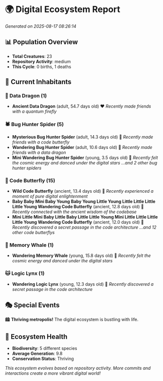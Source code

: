 # 🌍 Digital Ecosystem Report
*Generated on 2025-08-17 08:26:14*

## 📊 Population Overview
- **Total Creatures**: 23
- **Repository Activity**: medium
- **This Cycle**: 0 births, 1 deaths

## 👥 Current Inhabitants

### 🐉 Data Dragon (1)
- **Ancient Data Dragon** (adult, 54.7 days old) ❤️
  *Recently made friends with a quantum firefly*

### 🕷️ Bug Hunter Spider (5)
- **Mysterious Bug Hunter Spider** (adult, 14.3 days old) 💛
  *Recently made friends with a code butterfly*
- **Wandering Bug Hunter Spider** (adult, 10.6 days old) 💚
  *Recently made friends with a data dragon*
- **Mini Wandering Bug Hunter Spider** (young, 3.5 days old) 💚
  *Recently felt the cosmic energy and danced under the digital stars*
  *...and 2 other bug hunter spiders*

### 🦋 Code Butterfly (15)
- **Wild Code Butterfly** (ancient, 13.4 days old) 💛
  *Recently experienced a moment of pure digital enlightenment*
- **Baby Baby Mini Baby Young Baby Young Little Young Little Little Little Little Young Wandering Code Butterfly** (ancient, 12.8 days old) 💛
  *Recently connected with the ancient wisdom of the codebase*
- **Mini Little Mini Baby Little Baby Little Little Young Mini Little Little Little Little Young Wandering Code Butterfly** (ancient, 12.0 days old) 💛
  *Recently discovered a secret passage in the code architecture*
  *...and 12 other code butterflys*

### 🐋 Memory Whale (1)
- **Wandering Memory Whale** (young, 15.8 days old) 💚
  *Recently felt the cosmic energy and danced under the digital stars*

### 🐱 Logic Lynx (1)
- **Wandering Logic Lynx** (young, 12.3 days old) 💚
  *Recently discovered a secret passage in the code architecture*

## 🎭 Special Events

🏙️ **Thriving metropolis!** The digital ecosystem is bustling with life.

## 🔬 Ecosystem Health
- **Biodiversity**: 5 different species
- **Average Generation**: 9.8
- **Conservation Status**: Thriving

*This ecosystem evolves based on repository activity. More commits and interactions create a more vibrant digital world!*